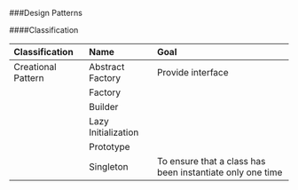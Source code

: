 ###Design Patterns

####Classification

|Classification | Name | Goal |
|:--------------|:-----|:-----|
| Creational Pattern | Abstract Factory | Provide interface |
|  | Factory |    |
|  | Builder |    |
|  | Lazy Initialization |    |
|  | Prototype |    |
|  | Singleton |  To ensure that a class has been instantiate only one time  |

